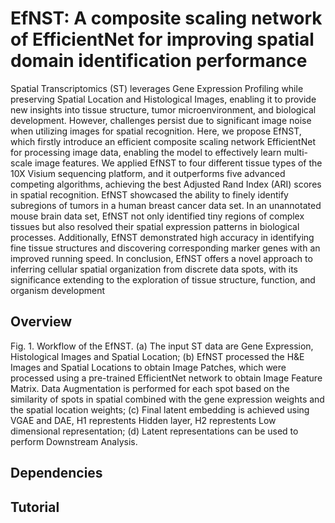 # EfNST: A composite scaling network of EfficientNet for improving spatial domain identification performance
Spatial Transcriptomics (ST) leverages Gene Expression Profiling while preserving Spatial Location and Histological Images, enabling it to provide new insights into tissue structure, tumor microenvironment, and biological development. However, challenges persist due to significant image noise when utilizing images for spatial recognition. Here, we propose EfNST, which firstly introduce an efficient composite scaling network EfficientNet for processing image data, enabling the model to effectively learn multi-scale image features. We applied EfNST to four different tissue types of the 10X Visium sequencing platform, and it outperforms five advanced competing algorithms, achieving the best Adjusted Rand Index (ARI) scores in spatial recognition. EfNST showcased the ability to finely identify subregions of tumors in a human breast cancer data set. In an unannotated mouse brain data set, EfNST not only identified tiny regions of complex tissues but also resolved their spatial expression patterns in biological processes. Additionally, EfNST demonstrated high accuracy in identifying fine tissue structures and discovering corresponding marker genes with an improved running speed. In conclusion, EfNST offers a novel approach to inferring cellular spatial organization from discrete data spots, with its significance extending to the exploration of tissue structure, function, and organism development
## Overview

Fig. 1. Workflow of the EfNST. (a) The input ST data are Gene Expression, Histological Images and Spatial Location; (b) EfNST processed the H&E Images and Spatial Locations to obtain Image Patches, which were processed using a pre-trained EfficientNet network to obtain Image Feature Matrix. Data Augmentation is performed for each spot based on the similarity of spots in spatial combined with the gene expression weights and the spatial location weights; (c) Final latent embedding is achieved using VGAE and DAE, H1 represtents Hidden layer, H2 represtents Low dimensional representation; (d) Latent representations can be used to perform Downstream Analysis.
## Dependencies

## Tutorial
